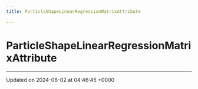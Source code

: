 ```yaml
---
title: ParticleShapeLinearRegressionMatrixAttribute

---
```


# ParticleShapeLinearRegressionMatrixAttribute





-------------------------------

Updated on 2024-08-02 at 04:46:45 +0000